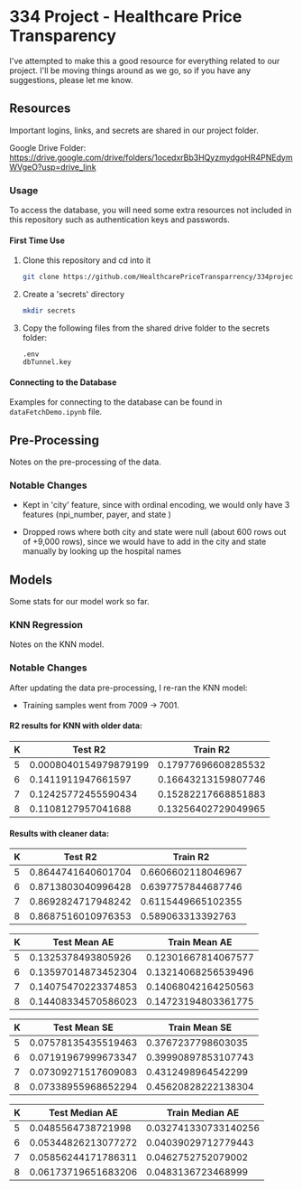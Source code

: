 # 334 Project - Healthcare Price Transparency

I've attempted to make this a good resource for everything related to our project. I'll be moving things around as we go, so if you have any suggestions, please let me know.

## Resources

Important logins, links, and secrets are shared in our project folder.

Google Drive Folder: https://drive.google.com/drive/folders/1ocedxrBb3HQyzmydgoHR4PNEdymWVgeO?usp=drive_link

### Usage

To access the database, you will need some extra resources not included in this repository such as authentication keys and passwords.

#### First Time Use

1. Clone this repository and cd into it

    ```bash
    git clone https://github.com/HealthcarePriceTransparrency/334project.git && cd 334project
    ```

1. Create a 'secrets' directory

    ```bash
    mkdir secrets
    ```

1. Copy the following files from the shared drive folder to the secrets folder:

    ```
    .env
    dbTunnel.key
    ```

#### Connecting to the Database

Examples for connecting to the database can be found in `dataFetchDemo.ipynb` file.

## Pre-Processing

Notes on the pre-processing of the data.

### Notable Changes

*   Kept in 'city' feature, since with ordinal encoding, we would only have 3 features (npi_number, payer, and state )

*   Dropped rows where both city and state were null (about 600 rows out of +9,000 rows), since we would have to add in the city and state manually by looking up the hospital names

## Models

Some stats for our model work so far.

### KNN Regression

Notes on the KNN model.

### Notable Changes

After updating the data pre-processing, I re-ran the KNN model:

* Training samples went from 7009 -> 7001.

#### R2 results for KNN with older data:
| K | Test R2 | Train R2 |
| --- | --- | --- |
| 5 | 0.0008040154979879199 | 0.17977696608285532 |
| 6 | 0.1411911947661597 | 0.16643213159807746 |
| 7 | 0.12425772455590434 | 0.15282217668851883 |
| 8 | 0.1108127957041688 | 0.13256402729049965 |

#### Results with cleaner data:
| K | Test R2 | Train R2 | 
| --- | --- | --- |
| 5 | 0.8644741640601704 | 0.6606602118046967 |
| 6 | 0.8713803040996428 | 0.6397757844687746 |
| 7 | 0.8692824717948242 | 0.6115449665102355 |
| 8 | 0.8687516010976353 | 0.589063313392763 |

| K | Test Mean AE | Train Mean AE | 
| --- | --- | --- |
| 5 | 0.1325378493805926 | 0.12301667814067577 |
| 6 | 0.13597014873452304 | 0.13214068256539496 |
| 7 | 0.14075470223374853 | 0.14068042164250563 |
| 8 | 0.14408334570586023 | 0.14723194803361775 |

| K | Test Mean SE | Train Mean SE | 
| --- | --- | --- |
| 5 | 0.07578135435519463 | 0.3767237798603035 |
| 6 | 0.07191967999673347 | 0.39990897853107743 |
| 7 | 0.07309271517609083 | 0.4312498964542299 |
| 8 | 0.07338955968652294 | 0.45620828222138304 |

| K | Test Median AE | Train Median AE | 
| --- | --- | --- |
| 5 | 0.0485564738721998 | 0.032741330733140256 |
| 6 | 0.05344826213077272 | 0.04039029712779443 |
| 7 | 0.05856244171786311 | 0.0462752752079002 |
| 8 | 0.06173719651683206 | 0.0483136723468999 |
